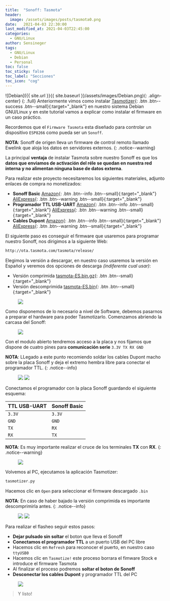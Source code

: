 ```yaml
---
title:  "Sonoff: Tasmota"
header:
  image: /assets/images/posts/tasmota0.png
date:   2021-04-03 22:30:00
last_modified_at: 2021-04-03T22:45:00
categories:
  - GNU/Linux
author: Sensineger
tags:
  - GNU/Linux
  - Debian
  - Personal
toc: false
toc_sticky: false
toc_label: "Secciones"
toc_icon: "cog"
---
```


![Debian]({{ site.url }}{{ site.baseurl }}/assets/images/Debian.png){: .align-center}
{: .full}
Anteriormente vimos como instalar [Tasmotizer](https://lordpedal.github.io/gnu/linux/tasmotizer-debian-gnu/){: .btn .btn--success .btn--small}{:target="_blank"} en nuestro sistema Debian GNU/Linux y en este tutorial vamos a explicar como instalar el firmware en un caso práctico.

Recordemos que el `Firmware Tasmota` esta diseñado para controlar un dispositivo `ESP8266` como pueda ser un `Sonoff`.

**NOTA**: Sonoff de origen lleva un firmware de control remoto llamado Ewelink que aloja los datos en servidores externos.
{: .notice--warning}

La principal **ventaja** de instalar Tasmota sobre nuestro Sonoff es que los **datos que enviamos de activación del réle se quedan en nuestra red interna y no alimentan ninguna base de datos externa**.

Para realizar este proyecto necesitaremos los siguientes materiales, adjunto enlaces de compra no monetizados:

 * **Sonoff Basic** [Amazon](https://www.amazon.es/Sonoff-Basic-Interruptor-Inteligente-Temporizador/dp/B07XYVKHNH){: .btn .btn--info .btn--small}{:target="_blank"} [AliExpress](https://es.aliexpress.com/item/4000390205431.html){: .btn .btn--warning .btn--small}{:target="_blank"}
 * **Programador TTL USB-UART** [Amazon](https://www.amazon.es/DSD-TECH-convertidor-Compatible-Windows/dp/B072K3Z3TL){: .btn .btn--info .btn--small}{:target="_blank"} [AliExpress](https://es.aliexpress.com/item/32830707982.html){: .btn .btn--warning .btn--small}{:target="_blank"}
 * **Cables Dupont** [Amazon](https://www.amazon.es/Macho-Hembra-Macho-Macho-Hembra-Hembra-Prototipo-Protoboard/dp/B01NGTXASZ){: .btn .btn--info .btn--small}{:target="_blank"} [AliExpress](https://es.aliexpress.com/item/1005002000655439.html){: .btn .btn--warning .btn--small}{:target="_blank"}

El siguiente paso es conseguir el firmware que usaremos para programar nuestro Sonoff, nos dirigimos a la siguiente Web:

```bash
http://ota.tasmota.com/tasmota/release/
```

Elegimos la versión a descargar, en nuestro caso usaremos la versión en Español y veremos dos opciones de descarga *(indiferente cual usar)*:

 * Versión comprimida [tasmota-ES.bin.gz](http://ota.tasmota.com/tasmota/release/tasmota-ES.bin.gz){: .btn .btn--small}{:target="_blank"} 
 * Versión descomprimida [tasmota-ES.bin](http://ota.tasmota.com/tasmota/release/tasmota-ES.bin){: .btn .btn--small}{:target="_blank"} 

<figure>
    <a href="/assets/images/posts/tasmota1.png"><img src="/assets/images/posts/tasmota1.png"></a>
</figure>


Como disponemos de lo necesario a nivel de Software, debemos pasarnos a preparar el hardware para poder Tasmotizarlo. Comenzamos abriendo la carcasa del Sonoff:

<figure>
    <a href="/assets/images/posts/tasmota2.png"><img src="/assets/images/posts/tasmota2.png"></a>
</figure>


Con el modulo abierto tendremos acceso a la placa y nos fijamos que dispone de cuatro pines para **comunicación serie** `3.3V TX RX GND`

**NOTA**: LLegado a este punto recomiendo soldar los cables Dupont macho sobre la placa Sonoff y deja el extremo hembra libre para conectar el programador TTL.
{: .notice--info}

<figure class="half">
    <a href="/assets/images/posts/tasmota3.png"><img src="/assets/images/posts/tasmota3.png"></a>
    <a href="/assets/images/posts/tasmota4.png"><img src="/assets/images/posts/tasmota4.png"></a>
</figure>

Conectamos el programador con la placa Sonoff guardando el siguiente esquema:

 | TTL USB-UART | Sonoff Basic |
 | ------ | ------ |
 | `3.3V` | `3.3V` |
 | `GND`  | `GND`  |
 | `TX`   | `RX`   |
 | `RX`   | `TX`   |

**NOTA**: Es muy importante realizar el cruce de los terminales **TX** con **RX**.
{: .notice--warning}

<figure>
    <a href="/assets/images/posts/tasmota5.png"><img src="/assets/images/posts/tasmota5.png"></a>
</figure>

Volvemos al PC, ejecutamos la aplicación Tasmotizer:

```bash
tasmotizer.py
```

Hacemos clic en `Open` para seleccionar el firmware descargado `.bin` 

**NOTA**: En caso de haber bajado la versión comprimida es importante descomprimirla antes.
{: .notice--info}

<figure class="half">
    <a href="/assets/images/posts/tasmota6.png"><img src="/assets/images/posts/tasmota6.png"></a>
    <a href="/assets/images/posts/tasmota7.png"><img src="/assets/images/posts/tasmota7.png"></a>
</figure>

Para realizar el flasheo seguir estos pasos:

 * **Dejar pulsado sin soltar** el boton que lleva el Sonoff
 * **Conectamos el programador TTL** a un puerto USB del PC libre
 * Hacemos clic en `Refresh` para reconocer el puerto, en nuestro caso `ttyUSB0`
 * Hacemos clic en `Tasmotize!` este proceso borrara el fimware Stock e introduce el firmware Tasmota
 * Al finalizar el proceso podremos **soltar el boton de Sonoff**
 * **Desconectar los cables Dupont** y programador TTL del PC

<figure>
    <a href="/assets/images/posts/tasmota8.png"><img src="/assets/images/posts/tasmota8.png"></a>
</figure>

> Y listo!
